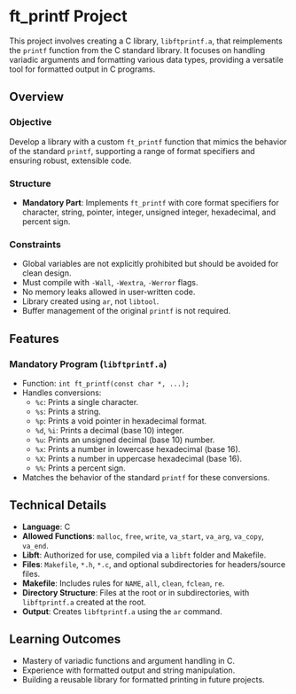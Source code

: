 # ft_printf Project

This project involves creating a C library, `libftprintf.a`, that reimplements the `printf` function from the C standard library. It focuses on handling variadic arguments and formatting various data types, providing a versatile tool for formatted output in C programs.

## Overview

### Objective
Develop a library with a custom `ft_printf` function that mimics the behavior of the standard `printf`, supporting a range of format specifiers and ensuring robust, extensible code.

### Structure
- **Mandatory Part**: Implements `ft_printf` with core format specifiers for character, string, pointer, integer, unsigned integer, hexadecimal, and percent sign.

### Constraints
- Global variables are not explicitly prohibited but should be avoided for clean design.
- Must compile with `-Wall`, `-Wextra`, `-Werror` flags.
- No memory leaks allowed in user-written code.
- Library created using `ar`, not `libtool`.
- Buffer management of the original `printf` is not required.

## Features

### Mandatory Program (`libftprintf.a`)
- Function: `int ft_printf(const char *, ...);`
- Handles conversions:
  - `%c`: Prints a single character.
  - `%s`: Prints a string.
  - `%p`: Prints a void pointer in hexadecimal format.
  - `%d`, `%i`: Prints a decimal (base 10) integer.
  - `%u`: Prints an unsigned decimal (base 10) number.
  - `%x`: Prints a number in lowercase hexadecimal (base 16).
  - `%X`: Prints a number in uppercase hexadecimal (base 16).
  - `%%`: Prints a percent sign.
- Matches the behavior of the standard `printf` for these conversions.

## Technical Details

- **Language**: C
- **Allowed Functions**: `malloc`, `free`, `write`, `va_start`, `va_arg`, `va_copy`, `va_end`.
- **Libft**: Authorized for use, compiled via a `libft` folder and Makefile.
- **Files**: `Makefile`, `*.h`, `*.c`, and optional subdirectories for headers/source files.
- **Makefile**: Includes rules for `NAME`, `all`, `clean`, `fclean`, `re`.
- **Directory Structure**: Files at the root or in subdirectories, with `libftprintf.a` created at the root.
- **Output**: Creates `libftprintf.a` using the `ar` command.

## Learning Outcomes

- Mastery of variadic functions and argument handling in C.
- Experience with formatted output and string manipulation.
- Building a reusable library for formatted printing in future projects.
